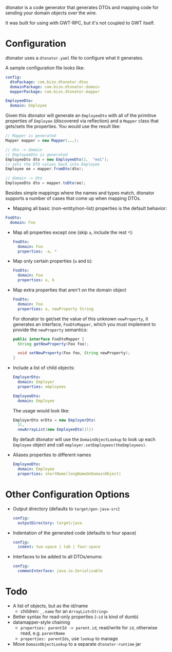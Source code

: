 
dtonator is a code generator that generates DTOs and mapping code for sending your domain objects over the wire.

It was built for using with GWT-RPC, but it's not coupled to GWT itself.

Configuration
=============

dtonator uses a `dtonator.yaml` file to configure what it generates.

A sample configuration file looks like:

```yaml
config:
  dtoPackage: com.bizo.dtonator.dtos
  domainPackage: com.bizo.dtonator.domain
  mapperPackage: com.bizo.dtonator.mapper

EmployeeDto:
  domain: Employee
```

Given this dtonator will generate an `EmployeeDto` with all of the primitive properties of `Employee` (discovered via reflection) and a `Mapper` class that gets/sets the properties. You would use the result like:

```java
// Mapper is generated
Mapper mapper = new Mapper(...);

// dto -> domain
// EmployeeDto is generated
EmployeeDto dto = new EmployeeDto(1,  "ee1");
// sets the DTO values back into Employee
Employee ee = mapper.fromDto(dto);

// domain -> dto
EmployeeDto dto = mapper.toDto(ee);
```

Besides simple mappings where the names and types match, dtonator supports a number of cases that come up when mapping DTOs.

* Mapping all basic (non-entity/non-list) properties is the default behavior:

```yaml
FooDto:
  domain: Foo
```

* Map all properties except one (skip `a`, include the rest `*`):

  ```yaml
  FooDto:
    domain: Foo
    properties: -a, *
  ```

* Map only certain properties (`a` and `b`):

  ```yaml
  FooDto:
    domain: Foo
    properties: a, b
  ```

* Map extra properties that aren't on the domain object

  ```yaml
  FooDto:
    domain: Foo
    properties: a, newProperty String
  ```

  For dtonator to get/set the value of this unknown `newProperty`, it generates an interface, `FooDtoMapper`, which you must implement to provide the `newProperty` semantics:

  ```java
  public interface FooDtoMapper {
    String getNewProperty(Foo foo);

    void setNewProperty(Foo foo, String newProperty);
  }
  ```

* Include a list of child objects:

  ```yaml
  EmployerDto:
    domain: Employer
    properties: employees

  EmployeeDto:
    domain: Employee
  ```

  The usage would look like:

  ```java
  EmployerDto erDto = new EmployerDto(
    1l,
    newArrayList(new EmployeeDto(1l))
  ```

  By default dtonator will use the `DomainObjectLookup` to look up each `Employee` object and call `employer.setEmployees(theEmployees)`. 

* Aliases properties to different names

  ```yaml
  EmployeeDto:
    domain: Employee
    properties: shortName(longNameOnDomainObject)
  ```

Other Configuration Options
===========================

* Output directory (defaults to `target/gen-java-src`)

  ```yaml
  config:
    outputDirectory: target/java
  ```

* Indentation of the generated code (defaults to four space)

  ```yaml
  config:
    indent: two-space | tab | four-space
  ```

* Interfaces to be added to all DTOs/enums:

  ```yaml
  config:
    commonInterface: java.io.Serializable
  ```

Todo
====

* A list of objects, but as the id/name
  * children: `_.name` for an `ArrayList<String>`
* Better syntax for read-only properties (`~id` is kind of dumb)
* datamapper-style chaining
  * `properties: parentId -> parent.id`, read/write for `id`, otherwise read, e.g. `parentName`
  * `properties: parentIds`, use `lookup` to manage
* Move `DomainObjectLookup` to a separate `dtonator-runtime` jar

